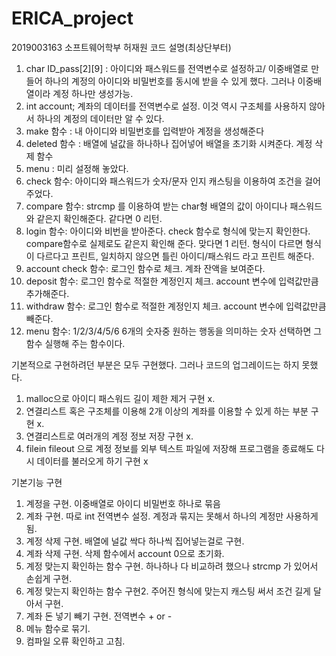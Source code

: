 # ERICA_project
2019003163 소프트웨어학부 허재원
코드 설명(최상단부터)
1. char ID_pass[2][9] : 아이디와 패스워드를 전역변수로 설정하고/ 이중배열로 만들어 하나의 계정의 아이디와 비밀번호를 동시에 받을 수 있게 했다. 그러나 이중배열이라 계정 하나만 생성가능.
2. int account; 계좌의 데이터를 전역변수로 설정. 이것 역시 구조체를 사용하지 않아서 하나의 계정의 데이터만 알 수 있다.
3. make 함수 : 내 아이디와 비밀번호를 입력받아 계정을 생성해준다
4. deleted 함수 : 배열에 널값을 하나하나 집어넣어 배열을 초기화 시켜준다. 계정 삭제 함수
5. menu : 미리 설정해 놓았다.
6. check 함수: 아이디와 패스워드가 숫자/문자 인지 캐스팅을 이용하여 조건을 걸어주었다.
7. compare 함수: strcmp 를 이용하여 받는 char형 배열의 값이 아이디나 패스워드와 같은지 확인해준다. 같다면 0 리턴.
8. login 함수: 아이디와 비번을 받아준다. check 함수로 형식에 맞는지 확인한다. compare함수로 실제로도 같은지 확인해 준다. 맞다면 1 리턴. 형식이 다르면 형식이 다르다고 프린트, 일치하지 않으면 틀린 아이디/패스워드 라고 프린트 해준다.
9. account check 함수: 로그인 함수로 체크. 계좌 잔액을 보여준다.
10. deposit 함수: 로그인 함수로 적절한 계정인지 체크. account 변수에 입력값만큼 추가해준다.
11. withdraw 함수: 로그인 함수로 적절한 계정인지 체크. account 변수에 입력값만큼 빼준다.
12. menu 함수: 1/2/3/4/5/6 6개의 숫자중 원하는 행동을 의미하는 숫자 선택하면 그 함수 실행해 주는 함수이다.

기본적으로 구현하려던 부분은 모두 구현했다.
그러나 코드의 업그레이드는 하지 못했다.
1. malloc으로 아이디 패스워드 길이 제한 제거 구현 x.
2. 연결리스트 혹은 구조체를 이용해 2개 이상의 계좌를 이용할 수 있게 하는 부분 구현 x.
3. 연결리스트로 여러개의 계정 정보 저장 구현 x.
4. filein fileout 으로 계정 정보를 외부 텍스트 파일에 저장해 프로그램을 종료해도 다시 데이터를 불러오게 하기 구현 x

기본기능 구현
1. 계정을 구현. 이중배열로 아이디 비밀번호 하나로 묶음
2. 계좌 구현. 따로 int 전역변수 설정. 계정과 묶지는 못해서 하나의 계정만 사용하게 됨.
3. 계정 삭제 구현. 배열에 널값 싹다 하나씩 집어넣는걸로 구현.
4. 계좌 삭제 구현. 삭제 함수에서 account 0으로 초기화.
5. 계정 맞는지 확인하는 함수 구현. 하나하나 다 비교하려 했으나 strcmp 가 있어서 손쉽게 구현.
6. 계정 맞는지 확인하는 함수 구현2. 주어진 형식에 맞는지 캐스팅 써서 조건 길게 달아서 구현.
7. 계좌 돈 넣기 빼기 구현. 전역변수 + or -
8. 메뉴 함수로 묶기. 
9. 컴파일 오류 확인하고 고침.
